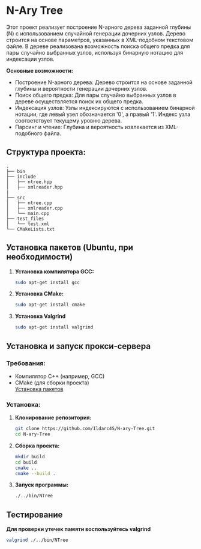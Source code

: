 # N-Ary Tree  

Этот проект реализует построение N-арного дерева заданной глубины (N) с использованием случайной генерации дочерних узлов. Дерево строится на основе параметров, указанных в XML-подобном текстовом файле. В дереве реализована возможность поиска общего предка для пары случайно выбранных узлов, используя бинарную нотацию для индексации узлов.

**Основные возможности:**
* Построение N-арного дерева: Дерево строится на основе заданной глубины и вероятности генерации дочерних узлов.
* Поиск общего предка: Для пары случайно выбранных узлов в дереве осуществляется поиск их общего предка.
* Индексация узлов: Узлы индексируются с использованием бинарной нотации, где левый узел обозначается '0', а правый '1'. Индекс узла соответствует текущему уровню дерева.
* Парсинг и чтение: Глубина и вероятность извлекается из XML-подобного файла.

## Структура проекта:

```text
.
├── bin
├── include
│   ├── ntree.hpp
│   ├── xmlreader.hpp
|
├── src
│   ├── ntree.cpp
│   ├── xmlreader.cpp
│   └── main.cpp
├── test_files
│   └── test.xml
└── CMakeLists.txt
```
## Установка пакетов (Ubuntu, при необходимости)
1. **Установка компилятора GCC:**
    ```bash
    sudo apt-get install gcc
    ```
2. **Установка CMake:**
    ```bash
    sudo apt-get install cmake
    ```
3. **Установка Valgrind**
    ```bash
    sudo apt-get install valgrind
    ```

## Установка и запуск прокси-сервера

### Требования:
* Компилятор C++ (например, GCC)
* CMake (для сборки проекта)  
[Установка пакетов](#установка-пакетов-ubuntu-при-необходимости)

### Установка:

1. **Клонирование репозитория:**
   ```bash
   git clone https://github.com/Ildarc4S/N-ary-Tree.git
   cd N-ary-Tree
    ```
2. **Сборка проекта:**
    ```bash 
    mkdir build 
    cd build 
    cmake .. 
    cmake --build .
    ```
3. **Запуск программы:**  
    ```bash 
    ./../bin/NTree
    ```

## Тестирование

**Для проверки утечек памяти воспользуйтесь valgrind**
```bash
valgrind ./../bin/NTree
```